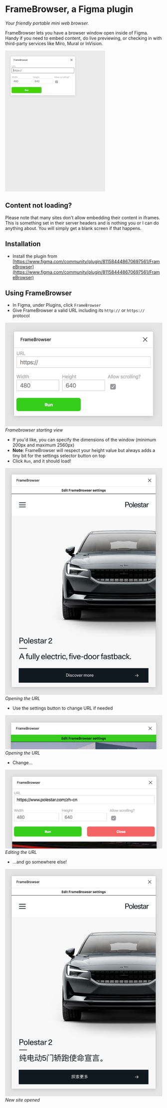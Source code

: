 # FrameBrowser, a Figma plugin

_Your friendly portable mini web browser._

FrameBrowser lets you have a browser window open inside of Figma. Handy if you need to embed content, do live previewing, or checking in with third-party services like Miro, Mural or InVision.

![](framebrowser.gif)

## Content not loading?

Please note that many sites don't allow embedding their content in iframes. This is something set in their server headers and is nothing you or I can do anything about. You will simply get a blank screen if that happens.

## Installation

- Install the plugin from [https://www.figma.com/community/plugin/811584448670697561/FrameBrowser](https://www.figma.com/community/plugin/811584448670697561/FrameBrowser)

## Using FrameBrowser

- In Figma, under Plugins, click `FrameBrowser`
- Give FrameBrowser a valid URL including its `http://` or `https://` protocol

![Framebrowser starting view](framebrowser-demo-1.png)
_Framebrowser starting view_

- If you'd like, you can specify the dimensions of the window (minimum 200px and maximum 2560px)
- **Note**: FrameBrowser will respect your height value but always adds a tiny bit for the settings selector button on top
- Click `Run`, and it should load!

![Opening the URL](framebrowser-demo-2.png)
_Opening the URL_

- Use the settings button to change URL if needed

![Opening the URL](framebrowser-demo-3.png)
_Opening the URL_

- Change...

![Editing the URL](framebrowser-demo-4.png)
_Editing the URL_

- ...and go somewhere else!

![New site opened](framebrowser-demo-5.png)
_New site opened_

